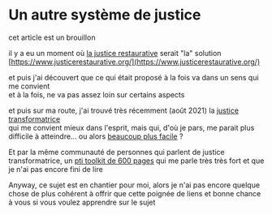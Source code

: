 # Un autre système de justice

cet article est un brouillon

il y a eu un moment où [la justice restaurative](https://www.legifrance.gouv.fr/codes/section_lc/LEGITEXT000006071154/LEGISCTA000024458886) serait "la" solution [https://www.justicerestaurative.org/](https://www.justicerestaurative.org/)

et puis j'ai découvert que ce qui était proposé à la fois va dans un sens qui me convient\
et à la fois, ne va pas assez loin sur certains aspects

et puis sur ma route, j'ai trouvé très récemment (août 2021) la [justice transformatrice](https://www.youtube.com/watch?v=U-_BOFz5TXo)\
qui me convient mieux dans l'esprit, mais qui, d'où je pars, me parait plus difficile à atteindre... ou alors [beaucoup plus facile](https://www.youtube.com/watch?v=F-UE8wwXEtc) ?

Et par la même communauté de personnes qui parlent de justice transformatrice, un [pti toolkit de 600 pages](https://www.creative-interventions.org/toolkit/) qui me parle très très fort et que je n'ai pas encore fini de lire

Anyway, ce sujet est en chantier pour moi, alors je n'ai pas encore quelque chose de plus cohérent à offrir que cette poignée de liens et bonne chance à vous si vous voulez apprendre sur le sujet




<!-- 

# Mon système de justice idéal

Ce que j'écris ici, c'est mon idéal à moi\
Je le partage pour info\
par bien des aspects, les propositions ici sont radicales, leur combinaison encore plus ; elles sont aussi très différentes du système actuel\
je n'ai jamais vécu dans ou entendu parlé d'un système de justice réel qui contient tous ces éléments et j'ai vécu ou entendu parlé de pleins d'expériences qui contiennent chacunes ces éléments

Ici, je pointe le doigt vers une étoile en ignorant complètement les questions pratiques comme la disponibilité des personnes ou les questions de budget ou d'oppressions systémiques. Le retour sur terre aura lieu dans l'article suivant

Je vais commencer par le parcours des victimes


## Le parcours des victimes

### Réception du choc

Un évènement désagréable, violent ou traumatisant commence par un choc

Et ça serait cool que les premières personnes qui reçoivent une victime soient au courant de ça. Et disponibles pour le recevoir

Des fois, le premier besoin d'une victime c'est d'être écoutée\
ptèt écoutée sur du factuel, mais ptèt écouté sur du vécu, de l'émotionnel\
ptèt seulement une présence, parfois une présence familière est plus rassurante\

et des fois d'un endroit sécurisé pour pleurer, ptet pour crier\
un endroit pour se reposer\
à manger ou à boire, chaud ou froid\

parfois la personne sous le choc sait dire clairement ce dont elle a besoin, parfois pas

-->


